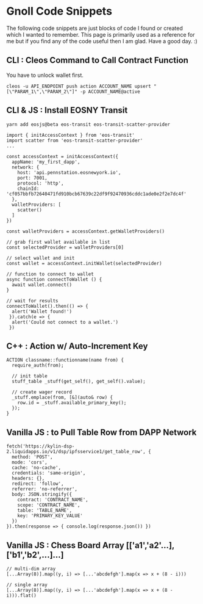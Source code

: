 # Gnoll Code Snippets

The following code snippets are just blocks of code I found or created which I wanted to remember. This page is primarily used as a reference for me but if you find any of the code useful then I am glad. Have a good day. :)

## CLI : Cleos Command to Call Contract Function

You have to unlock wallet first.

```
cleos -u API_ENDPOINT push action ACCOUNT_NAME upsert "[\"PARAM_1\",\"PARAM_2\"]" -p ACCOUNT_NAME@active
```

## CLI & JS : Install EOSNY Transit

```
yarn add eosjs@beta eos-transit eos-transit-scatter-provider
```

```
import { initAccessContext } from 'eos-transit'
import scatter from 'eos-transit-scatter-provider'
...

const accessContext = initAccessContext({
  appName: 'my_first_dapp',
  network: {
    host: 'api.pennstation.eosnewyork.io',
    port: 7001,
    protocol: 'http',
    chainId: 'cf057bbfb72640471fd910bcb67639c22df9f92470936cddc1ade0e2f2e7dc4f'
  },
  walletProviders: [
    scatter()
  ]
})

const walletProviders = accessContext.getWalletProviders()

// grab first wallet available in list
const selectedProvider = walletProviders[0]

// select wallet and init
const wallet = accessContext.initWallet(selectedProvider)

// function to connect to wallet
async function connectToWallet () {
  await wallet.connect()
}

// wait for results
connectToWallet().then(() => {
  alert('Wallet found!')
 }).catch(e => {
  alert('Could not connect to a wallet.')
 })
```

## C++ : Action w/ Auto-Increment Key

```
ACTION classname::functionname(name from) {
  require_auth(from);

  // init table
  stuff_table _stuff(get_self(), get_self().value);

  // create wager record
  _stuff.emplace(from, [&](auto& row) {
    row.id = _stuff.available_primary_key();
  });
}
```

## Vanilla JS :  to Pull Table Row from DAPP Network

```
fetch('https://kylin-dsp-2.liquidapps.io/v1/dsp/ipfsservice1/get_table_row', {
  method: 'POST',
  mode: 'cors',
  cache: 'no-cache',
  credentials: 'same-origin',
  headers: {},
  redirect: 'follow',
  referrer: 'no-referrer',
  body: JSON.stringify({
    contract: 'CONTRACT_NAME',
    scope: 'CONTRACT_NAME',
    table: 'TABLE_NAME',
    key: 'PRIMARY_KEY_VALUE'
  })
}).then(response => { console.log(response.json()) })
```

## Vanilla JS : Chess Board Array [['a1','a2'...],['b1','b2',...]...]

```
// multi-dim array
[...Array(8)].map((y, i) => [...'abcdefgh'].map(x => x + (8 - i)))

// single array
[...Array(8)].map((y, i) => [...'abcdefgh'].map(x => x + (8 - i))).flat()
```
